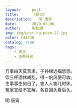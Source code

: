 ```yaml
---
layout:     post
title:      《警世》
description:   明 唐寅
date:       2020-08-06
author:     听松阁
img: img/post-bg-poem-27.jpg
color: f44336
catalog: true
tags:
    - 美文
    - 古典诗词
---
```


万事由天莫苦求，子孙绵远褔悠悠。<br>
饮三杯酒休胡乱，得一帆风便可收。<br>
生事事生何日了，害人人害几时休。<br>
冤家宜结不宜解，各自回头看后头。<br>

明 唐寅